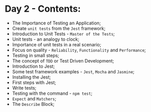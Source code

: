# Day 2 - Contents: 

* The Importance of Testing an Application; 
* Create `unit tests` from the `Jest` framework; 
* Introduction to Unit Tests - `Master of the Tests`; 
* Unit tests - an analogy to clock; 
* Importance of unit tests in a real scenario; 
* Focus on quality - `Reliability`, `Functionality` and `Performance`; 
* Testing in small steps; 
* The concept of `TDD` or Test Driven Development; 
* Introduction to Jest; 
* Some test framework examples - `Jest`, `Mocha` and `Jasmine`; 
* Installing the Jest; 
* First steps with Jest; 
* Write tests; 
* Testing with the command - `npm test`; 
* `Expect` and `Matchers`; 
* The `Describe` Block; 
